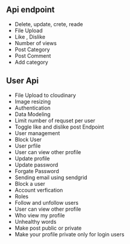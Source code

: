 ## Api endpoint

- Delete, update, crete, reade
- File Upload
- Like , Dislike
- Number of views
- Post Category
- Post Comment
- Add category

## User Api
- File Upload to cloudinary
- Image resizing
- Authentication
- Data Modeling
- Limit number of requset per user
- Toggle like and dislike post Endpoint
- User management
- Block User
- User prfile
- User can view other profile
- Update profile
- Update password
- Forgate Password
- Sending email using sendgrid
- Block a user
- Account verfication
- Roles
- Follow and unfollow users
- User can view other profile
- Who view my profile
- Unhealthy words
- Make post public or private
- Make your profile private only for login users


